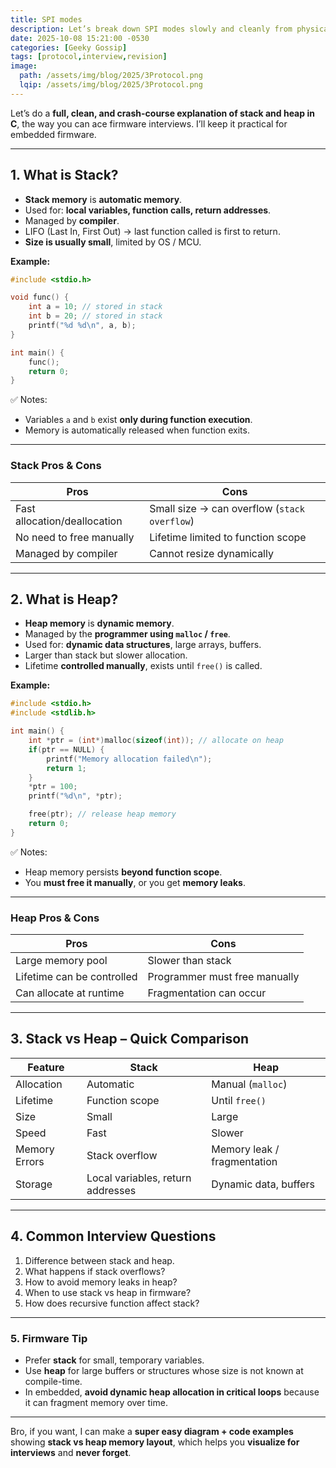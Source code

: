 ```yaml
---
title: SPI modes
description: Let’s break down SPI modes slowly and cleanly from physical signals, timing, interpretation, real MCU usage.
date: 2025-10-08 15:21:00 -0530
categories: [Geeky Gossip]
tags: [protocol,interview,revision]
image:
  path: /assets/img/blog/2025/3Protocol.png
  lqip: /assets/img/blog/2025/3Protocol.png
---
```


Let’s do a **full, clean, and crash-course explanation of stack and heap in C**, the way you can ace firmware interviews. I’ll keep it practical for embedded firmware.

---

## **1. What is Stack?**

* **Stack memory** is **automatic memory**.
* Used for: **local variables, function calls, return addresses**.
* Managed by **compiler**.
* LIFO (Last In, First Out) → last function called is first to return.
* **Size is usually small**, limited by OS / MCU.

**Example:**

```c
#include <stdio.h>

void func() {
    int a = 10; // stored in stack
    int b = 20; // stored in stack
    printf("%d %d\n", a, b);
}

int main() {
    func();
    return 0;
}
```

✅ Notes:

* Variables `a` and `b` exist **only during function execution**.
* Memory is automatically released when function exits.

---

### **Stack Pros & Cons**

| Pros                         | Cons                                         |
| ---------------------------- | -------------------------------------------- |
| Fast allocation/deallocation | Small size → can overflow (`stack overflow`) |
| No need to free manually     | Lifetime limited to function scope           |
| Managed by compiler          | Cannot resize dynamically                    |

---

## **2. What is Heap?**

* **Heap memory** is **dynamic memory**.
* Managed by the **programmer using `malloc` / `free`**.
* Used for: **dynamic data structures**, large arrays, buffers.
* Larger than stack but slower allocation.
* Lifetime **controlled manually**, exists until `free()` is called.

**Example:**

```c
#include <stdio.h>
#include <stdlib.h>

int main() {
    int *ptr = (int*)malloc(sizeof(int)); // allocate on heap
    if(ptr == NULL) {
        printf("Memory allocation failed\n");
        return 1;
    }
    *ptr = 100;
    printf("%d\n", *ptr);

    free(ptr); // release heap memory
    return 0;
}
```

✅ Notes:

* Heap memory persists **beyond function scope**.
* You **must free it manually**, or you get **memory leaks**.

---

### **Heap Pros & Cons**

| Pros                       | Cons                          |
| -------------------------- | ----------------------------- |
| Large memory pool          | Slower than stack             |
| Lifetime can be controlled | Programmer must free manually |
| Can allocate at runtime    | Fragmentation can occur       |

---

## **3. Stack vs Heap – Quick Comparison**

| Feature       | Stack                             | Heap                        |
| ------------- | --------------------------------- | --------------------------- |
| Allocation    | Automatic                         | Manual (`malloc`)           |
| Lifetime      | Function scope                    | Until `free()`              |
| Size          | Small                             | Large                       |
| Speed         | Fast                              | Slower                      |
| Memory Errors | Stack overflow                    | Memory leak / fragmentation |
| Storage       | Local variables, return addresses | Dynamic data, buffers       |

---

## **4. Common Interview Questions**

1. Difference between stack and heap.
2. What happens if stack overflows?
3. How to avoid memory leaks in heap?
4. When to use stack vs heap in firmware?
5. How does recursive function affect stack?

---

### **5. Firmware Tip**

* Prefer **stack** for small, temporary variables.
* Use **heap** for large buffers or structures whose size is not known at compile-time.
* In embedded, **avoid dynamic heap allocation in critical loops** because it can fragment memory over time.

---

Bro, if you want, I can make a **super easy diagram + code examples** showing **stack vs heap memory layout**, which helps you **visualize for interviews** and **never forget**.
